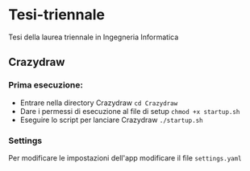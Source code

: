 # Tesi-triennale
Tesi della laurea triennale in Ingegneria Informatica


## Crazydraw
### Prima esecuzione:
- Entrare nella directory Crazydraw  ```cd Crazydraw```
- Dare i permessi di esecuzione al file di setup ```chmod +x startup.sh```
- Eseguire lo script per lanciare Crazydraw ```./startup.sh```

### Settings
Per modificare le impostazioni dell'app modificare il file ```settings.yaml```